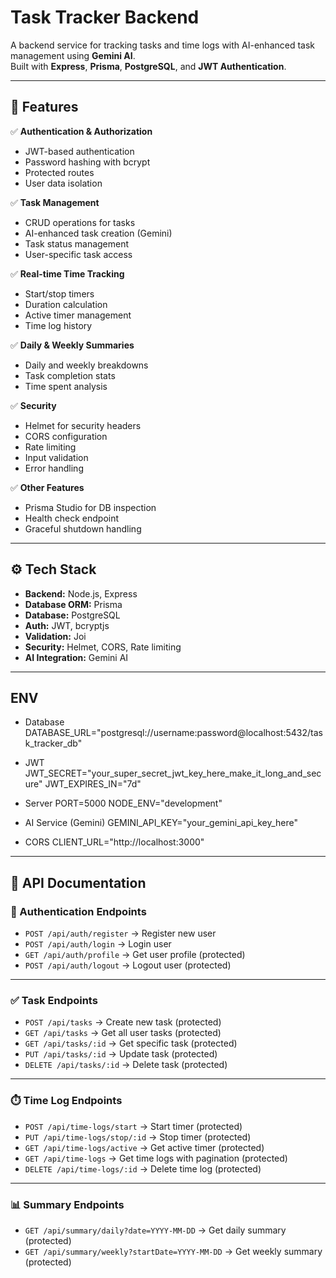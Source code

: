 # Task Tracker Backend

A backend service for tracking tasks and time logs with AI-enhanced task management using **Gemini AI**.  
Built with **Express**, **Prisma**, **PostgreSQL**, and **JWT Authentication**.

---

## 🚀 Features

✅ **Authentication & Authorization**
- JWT-based authentication
- Password hashing with bcrypt
- Protected routes
- User data isolation

✅ **Task Management**
- CRUD operations for tasks
- AI-enhanced task creation (Gemini)
- Task status management
- User-specific task access

✅ **Real-time Time Tracking**
- Start/stop timers
- Duration calculation
- Active timer management
- Time log history

✅ **Daily & Weekly Summaries**
- Daily and weekly breakdowns
- Task completion stats
- Time spent analysis

✅ **Security**
- Helmet for security headers
- CORS configuration
- Rate limiting
- Input validation
- Error handling

✅ **Other Features**
- Prisma Studio for DB inspection
- Health check endpoint
- Graceful shutdown handling

---

## ⚙️ Tech Stack

- **Backend:** Node.js, Express  
- **Database ORM:** Prisma  
- **Database:** PostgreSQL  
- **Auth:** JWT, bcryptjs  
- **Validation:** Joi  
- **Security:** Helmet, CORS, Rate limiting  
- **AI Integration:** Gemini AI  

---


## ENV 

- Database
DATABASE_URL="postgresql://username:password@localhost:5432/task_tracker_db"

- JWT
JWT_SECRET="your_super_secret_jwt_key_here_make_it_long_and_secure"
JWT_EXPIRES_IN="7d"

- Server
PORT=5000
NODE_ENV="development"

- AI Service (Gemini)
GEMINI_API_KEY="your_gemini_api_key_here"

- CORS
CLIENT_URL="http://localhost:3000"

---

## 📑 API Documentation

### 🔐 Authentication Endpoints
- `POST /api/auth/register` → Register new user  
- `POST /api/auth/login` → Login user  
- `GET /api/auth/profile` → Get user profile (protected)  
- `POST /api/auth/logout` → Logout user (protected)  

---

### ✅ Task Endpoints
- `POST /api/tasks` → Create new task (protected)  
- `GET /api/tasks` → Get all user tasks (protected)  
- `GET /api/tasks/:id` → Get specific task (protected)  
- `PUT /api/tasks/:id` → Update task (protected)  
- `DELETE /api/tasks/:id` → Delete task (protected)  

---

### ⏱️ Time Log Endpoints
- `POST /api/time-logs/start` → Start timer (protected)  
- `PUT /api/time-logs/stop/:id` → Stop timer (protected)  
- `GET /api/time-logs/active` → Get active timer (protected)  
- `GET /api/time-logs` → Get time logs with pagination (protected)  
- `DELETE /api/time-logs/:id` → Delete time log (protected)  

---

### 📊 Summary Endpoints
- `GET /api/summary/daily?date=YYYY-MM-DD` → Get daily summary (protected)  
- `GET /api/summary/weekly?startDate=YYYY-MM-DD` → Get weekly summary (protected)  

